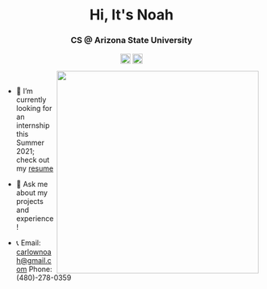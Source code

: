 <h1 align="center">Hi, It's Noah</h1>
<h3 align="center">CS @ Arizona State University</h3>
<p align="center">
<a href=mailto:carlownoah@gmail.com target="blank"><img align="center" src=https://cdn.jsdelivr.net/npm/simple-icons@3.0.1/icons/gmail.svg alt="itsnoah" height="20" width="20" /></a>
<a href=https://www.linkedin.com/in/noah-carlow/ target="blank"><img align="center" src=https://cdn.jsdelivr.net/npm/simple-icons@3.0.1/icons/linkedin.svg alt="itsnoah" height="20" width="20" /></a>
</p>
<p>
  <img src="https://scontent.fphx1-1.fna.fbcdn.net/v/t1.0-9/119426085_3203557503085076_4890263968487479948_o.jpg?_nc_cat=106&_nc_sid=730e14&_nc_ohc=Cs8ZG-IbJEsAX9XrSyI&_nc_ht=scontent.fphx1-1.fna&oh=9fc684c0f3d2e2dd6adeb022d981d2eb&oe=5FB4C6FB" width="400" align="right">
 <br>
  
- 👷‍ I’m currently looking for an internship this Summer 2021; check out my <a href=https://www.linkedin.com/in/noah-carlow/> resume</a>

- 💬 Ask me about my projects and experience!

- 📞 Email: carlownoah@gmail.com Phone: (480)-278-0359

</p>

